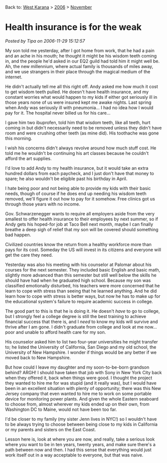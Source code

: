 Back to: [West Karana](/posts/westkarana.md) > [2006](/posts/2006/westkarana.md) > [November](./westkarana.md)
# Health insurance is for the weak

*Posted by Tipa on 2006-11-29 15:12:57*

My son told me yesterday, after I got home from work, that he had a pain and an ache in his mouth; he thought it might be his wisdom teeth coming in, and the people he'd asked in our EQ2 guild had told him it might well be. Ah, the new millennium, where actual family is thousands of miles away, and we use strangers in their place through the magical medium of the internet.

He didn't actually tell me all this right off. Andy asked me how much it cost to get wisdom teeth pulled. He doesn't have health insurance, and my constant worries what would happen to my kids if either got seriously ill in those years none of us were insured kept me awake nights. Last spring when Andy was seriously ill with pneumonia... I had no idea how I would pay for it. The hospital never billed us for his care...

I gave him two ibuprofen, told him that wisdom teeth, like all teeth, hurt coming in but didn't necessarily need to be removed unless they didn't have room and were crushing other teeth (as mine did). His toothache was gone this morning.

I wish his concerns didn't always revolve around how much stuff cost. He told me he wouldn't be continuing his art classes because he couldn't afford the art supplies.

I'd love to add Andy to my health insurance, but it would take an extra hundred dollars from each paycheck, and I just don't have that money to spare; he also wouldn't be eligible past his birthday in April.

I hate being poor and not being able to provide my kids with their basic needs, though of course if he does end up needing his wisdom teeth removed, we'll figure it out how to pay for it somehow. Free clinics got us through those years with no income.

Gov. Schwarzenegger wants to require all employers aside from the very smallest to offer health insurance to their employees by next summer, so if Andy gets his hoped-for job at Taco Bell next month, maybe I can finally breathe a deep sigh of relief that my son will be covered should something bad happen.

Civilized countries know the return from a healthy workforce more than pays for its cost. Someday the US will invest in its citizens and everyone will get the care they need.

Yesterday was also his meeting with his counselor at Palomar about his courses for the next semester. They included basic English and basic math, slightly more advanced than this semester but still well below the skills he should have had when he graduated high school. Because my son was classified emotionally disturbed, his teachers were more concerned that he learn to cope with stress than seeing that he learned anything. And he did learn how to cope with stress is better ways, but now he has to make up for the educational system's failure to require academic success in college.

The good part to this is that he is doing it. He doesn't *have* to go to college, but I strongly feel a college degree is still the best training to achieve financial success that there is, and I *need* to know my kids will survive and thrive after I am gone. I didn't graduate from college and look at me now... poor and unable to afford health care for my son.

His counselor asked him to list two four-year universities he might transfer to; he listed the University of California, San Diego and my old school, the University of New Hampshire. I wonder if things would be any better if we moved back to New Hampshire.

But how could I leave my daughter and my soon-to-be-born grandson behind? ARGH! I should have taken that job with Sony in New York City back when they offered it, back when things were good. I thought the project they wanted to hire me for was stupid (and it really was), but I would have been in an excellent situation with plenty of opportunity; there was this New Jersey company that even wanted to hire me to work on some portable device for monitoring power plants. And given the whole Eastern seaboard to choose from, almost wherever my kids ended up on their own, from Washington DC to Maine, would not have been too far.

I'd be closer to my family (my sister Jenn lives in NYC!) so I wouldn't have to be always trying to choose between being close to my kids in California or my parents and sisters on the East Coast.

Lesson here is, look at where you are now, and really, take a serious look where you want to be in ten years, twenty years, and make sure there's a path between now and then. I had this sense that everything would just work itself out in a way acceptable to everyone, but that was naive.
